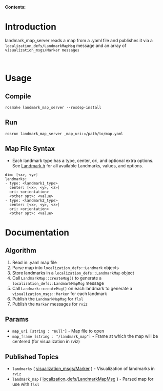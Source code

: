 **Contents:**


# Introduction #

landmark\_map\_server reads a map from a .yaml file and publishes it via a `localization_defs/LandmarkMapMsg` message and an array of `visualization_msgs/Marker messages`


![![](http://lh4.ggpht.com/_EiQADOyrLss/TDPgPBsg95I/AAAAAAAAAyg/6GE3jAzecig/s128/landmark_map_server-orbit.png)](http://lh4.ggpht.com/_EiQADOyrLss/TDPgPBsg95I/AAAAAAAAAyg/6GE3jAzecig/landmark_map_server-orbit.png)

![![](http://lh4.ggpht.com/_EiQADOyrLss/TDPgPT9PzZI/AAAAAAAAAyk/RUn3yup-p78/s128/landmark_map_server-top.png)](http://lh4.ggpht.com/_EiQADOyrLss/TDPgPT9PzZI/AAAAAAAAAyk/RUn3yup-p78/landmark_map_server-top.png)

# Usage #

## Compile ##

```
rosmake landmark_map_server --rosdep-install
```

## Run ##

```
rosrun landmark_map_server _map_uri:=/path/to/map.yaml
```

## Map File Syntax ##
  * Each landmark type has a type, center, ori, and optional extra options. See [Landmark.h](http://code.google.com/p/seabee3-ros-pkg/source/browse/trunk/localization_defs/include/landmark_map/Landmark.h) for all available Landmarks, values, and options.
```
dim: [<x>, <y>]
landmarks:
- type: <landmark1_type>
  center: [<x>, <y>, <z>]
  ori: <orientation>
  <other opt>: <value>
- type: <landmark2_type>
  center: [<x>, <y>, <z>]
  ori: <orientation>
  <other opt>: <value>

```

# Documentation #
## Algorithm ##
  1. Read in .yaml map file
  1. Parse map into `localization_defs::Landmark` objects
  1. Store landmarks in a `localization_defs::LandmarkMap` object
  1. Call `LandmarkMap::createMsg()` to generate a `localization_defs::LandmarkMapMsg` message
  1. Call `Landmark::createMsg()` on each landmark to generate a `visualization_msgs::Marker` for each landmark
  1. Publish the `LandmarkMapMsg` for `flsl`
  1. Publish the `Marker` messages for `rviz`

## Params ##
  * `map_uri [string : "null"]` - Map file to open
  * `map_frame [string : "/landmark_map"]` - Frame at which the map will be centered (for visualization in rviz)

## Published Topics ##
  * `landmarks` ( [visualization\_msgs/Marker](http://www.ros.org/doc/api/visualization_msgs/html/msg/Marker.html) ) - Visualization of landmarks in `rviz`
  * `landmark_map` ( [localization\_defs/LandmarkMapMsg](http://code.google.com/p/seabee3-ros-pkg/source/browse/trunk/localization_defs/msg/LandmarkMapMsg.msg) ) - Parsed map for use with `flsl`